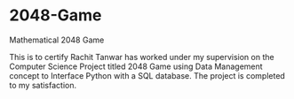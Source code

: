 # 2048-Game
Mathematical 2048 Game 


This is to certify Rachit Tanwar has worked under my supervision on the Computer Science Project titled 2048 Game using Data Management concept to Interface Python with a SQL database. The project is completed to my satisfaction.
